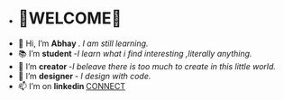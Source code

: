  - <h1> 💐WELCOME💐 </H1>
- 👋 Hi, I’m <b> Abhay </b> .<i> I am still learning.</i>
- 📚 I’m <b> student </b> -<i>I learn what i find interesting ,literally anything.</i>
- 🌱 I’m <b> creator </b> -<i>I beleave there is too much to create in this little world.</i>
- 💞️ I’m <b> designer </b> -<i> I design with code.</i>
- 📫 I’m on <b> linkedin </b>  [CONNECT](https://www.linkedin.com/in/abhaybhatia01)


<!---
abhaybhatia01/abhaybhatia01 is a ✨ special ✨ repository because its `README.md` (this file) appears on your GitHub profile.
You can click the Preview link to take a look at your changes.
--->
